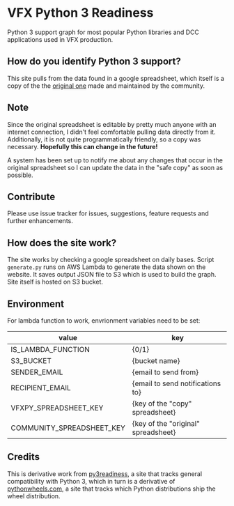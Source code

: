 VFX Python 3 Readiness
==================

Python 3 support graph for most popular Python libraries and DCC applications used in VFX production.

## How do you identify Python 3 support?

This site pulls from the data found in a google spreadsheet, which itself is a copy of the the [original one](https://docs.google.com/spreadsheets/d/10XG92byepTD-LEeXx4mBjhGaNPtJsd_QaXlZ866wj7k) made and maintained by the community.

## Note

Since the original spreadsheet is editable by pretty much anyone with an internet connection, I didn't feel comfortable pulling data directly from it. Additionally, it is not quite programmatically friendly, so a copy was necessary. **Hopefully this can change in the future!**

A system has been set up to notify me about any changes that occur in the original spreadsheet so I can update the data in the "safe copy" as soon as possible.

## Contribute

Please use issue tracker for issues, suggestions, feature requests and further enhancements.

## How does the site work?

The site works by checking a google spreadsheet on daily bases. Script `generate.py` runs on AWS Lambda to generate the data shown on the website. It saves output JSON file to S3 which is used to build the graph. Site itself is hosted on S3 bucket.

## Environment

For lambda function to work, envrionment variables need to be set:

| value                     | key                                 |
|---------------------------|-------------------------------------|
| IS_LAMBDA_FUNCTION        | {0/1}                               |
| S3_BUCKET                 | {bucket name}                       |
| SENDER_EMAIL              | {email to send from}                |
| RECIPIENT_EMAIL           | {email to send notifications to}    |
| VFXPY_SPREADSHEET_KEY     | {key of the "copy" spreadsheet}     |
| COMMUNITY_SPREADSHEET_KEY | {key of the "original" spreadsheet} |

## Credits

This is derivative work from [py3readiness](http://chhantyal.net/py3readiness/), a site that tracks general compatibility with Python 3, which in turn is a derivative of [pythonwheels.com](https://pythonwheels.com/), a site that tracks which Python distributions ship the wheel distribution.
